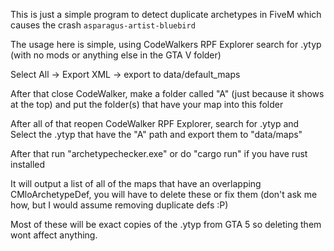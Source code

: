 This is just a simple program to detect duplicate archetypes in FiveM which causes the crash `asparagus-artist-bluebird`

The usage here is simple, using CodeWalkers RPF Explorer search for .ytyp (with no mods or anything else in the GTA V folder)

Select All -> Export XML -> export to data/default_maps

After that close CodeWalker, make a folder called "A" (just because it shows at the top) and put the folder(s) that have your map into this folder

After all of that reopen CodeWalker RPF Explorer, search for .ytyp and Select the .ytyp that have the "A" path and export them to "data/maps"

After that run "archetypechecker.exe" or do "cargo run" if you have rust installed

It will output a list of all of the maps that have an overlapping CMloArchetypeDef, you will have to delete these or fix them (don't ask me how, but I would assume removing duplicate defs :P)

Most of these will be exact copies of the .ytyp from GTA 5 so deleting them wont affect anything.
